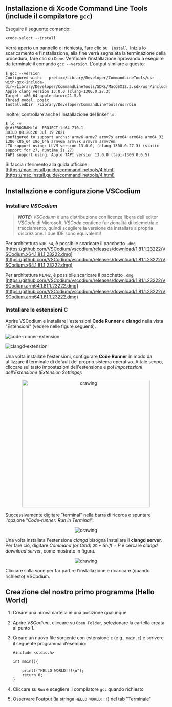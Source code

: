 ## Installazione di Xcode Command Line Tools (include il compilatore ``gcc``)

Eseguire il seguente comando:

```xcode-select --install```

Verrà aperto un pannello di richiesta, fare clic su `` Install``. Inizia lo scaricamento e l'installazione, alla fine verrà segnalata la terminazione della procedura, fare clic su ``Done``. Verificare l'installazione riprovando a eseguire da terminale il comando 
``gcc --version``. L'output similare a questo:

```
$ gcc --version                                 
Configured with: --prefix=/Library/Developer/CommandLineTools/usr --with-gxx-include-dir=/Library/Developer/CommandLineTools/SDKs/MacOSX12.3.sdk/usr/include/c++/4.2.1
Apple clang version 13.0.0 (clang-1300.0.27.3)
Target: x86_64-apple-darwin21.5.0
Thread model: posix
InstalledDir: /Library/Developer/CommandLineTools/usr/bin
```

Inoltre, controllare anche l'installazione del linker ``ld``:

```
$ ld -v                                                                                                                                                     
@(#)PROGRAM:ld  PROJECT:ld64-710.1
BUILD 08:20:20 Jul 19 2021
configured to support archs: armv6 armv7 armv7s arm64 arm64e arm64_32 i386 x86_64 x86_64h armv6m armv7k armv7m armv7em
LTO support using: LLVM version 13.0.0, (clang-1300.0.27.3) (static support for 27, runtime is 27)
TAPI support using: Apple TAPI version 13.0.0 (tapi-1300.0.6.5)
```


Si faccia riferimento alla guida ufficiale: [https://mac.install.guide/commandlinetools/4.html](https://mac.install.guide/commandlinetools/4.html)


## Installazione e configurazione VSCodium 

### Installare *VSCodium*

> **_NOTE:_**  *VSCodium* è una distribuzione con licenza libera dell'editor *VSCode* di Microsoft. *VSCode* contiene funzionalità di telemetria e tracciamento, quindi scegliere la versione da installare a propria discrezione. I due IDE sono equivalenti!


Per architettura ``x86_64``, è possibile scaricare il pacchetto ``.dmg`` [https://github.com/VSCodium/vscodium/releases/download/1.81.1.23222/VSCodium.x64.1.81.1.23222.dmg](https://github.com/VSCodium/vscodium/releases/download/1.81.1.23222/VSCodium.x64.1.81.1.23222.dmg) 

Per architettura ``M1/M2``, è possibile scaricare il pacchetto ``.dmg`` [https://github.com/VSCodium/vscodium/releases/download/1.81.1.23222/VSCodium.arm64.1.81.1.23222.dmg](https://github.com/VSCodium/vscodium/releases/download/1.81.1.23222/VSCodium.arm64.1.81.1.23222.dmg) 


### Installare le estensioni C 

Aprire VSCodium e installare l'estensioni **Code Runner** e **clangd** nella vista "Estensioni" (vedere nelle figure seguenti).

![code-runner-extension](code-runner-extension.jpg)

![clangd-extension](clangd-extension.jpg)

Una volta installate l'estensioni, configurare **Code Runner** in modo da utilizzare il terminale di default del proprio sistema operativo. A tale scopo, cliccare sul tasto impostazioni dell'estensione e poi *Impostazioni dell'Estensione (Extension Settings)*:

<p align="center">

<img src="code-runner-extension_terminal_1.jpg" alt="drawing" width="400"/>

</p>

Successivamente digitare "terminal" nella barra di ricerca e spuntare l'opzione "*Code-runner: Run in Terminal*".

<p align="center">

<img src="code-runner-extension_terminal_2.jpg" alt="drawing"/>

</p>

Una volta installata l'estensione *clangd* bisogna installare il **clangd server**. Per fare ciò, digitare *Command (or Cmd) ⌘ + Shift + P* e cercare *clangd download server*, come mostrato in figura.

<p align="center">

<img src="clangd-extension_2.jpg" alt="drawing"/>

</p>


Cliccare sulla voce per far partire l'installazione e ricaricare (quando richiesto) VSCodium. 


## Creazione del nostro primo programma (Hello World)

1. Creare una nuova cartella in una posizione qualunque
2. Aprire *VSCodium*, cliccare su ``Open Folder``, selezionare la cartella creata al punto 1.
3. Creare un nuovo file sorgente con estensione ``c`` (e.g., ``main.c``) e scrivere il seguente programma d'esempio:

	```[c]
	#include <stdio.h>
	
	int main(){
	
		printf("HELLO WORLD!!!\n");
		return 0;
	}
	```

4. Cliccare su ``Run`` e scegliere il compilatore ``gcc`` quando richiesto
5. Osservare l'output (la stringa ``HELLO WORLD!!!``) nel tab "Terminale"


